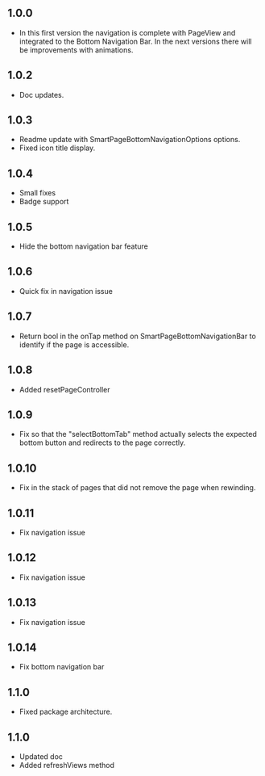 ## 1.0.0

* In this first version the navigation is complete with PageView and integrated to the Bottom Navigation Bar. In the next versions there will be improvements with animations.

## 1.0.2

* Doc updates.

## 1.0.3

* Readme update with SmartPageBottomNavigationOptions options.
* Fixed icon title display.

## 1.0.4

* Small fixes
* Badge support

## 1.0.5

* Hide the bottom navigation bar feature

## 1.0.6

* Quick fix in navigation issue

## 1.0.7

* Return bool in the onTap method on SmartPageBottomNavigationBar to identify if the page is accessible.

## 1.0.8

* Added resetPageController

## 1.0.9

* Fix so that the "selectBottomTab" method actually selects the expected bottom button and redirects to the page correctly.

## 1.0.10

* Fix in the stack of pages that did not remove the page when rewinding.

## 1.0.11

* Fix navigation issue

## 1.0.12

* Fix navigation issue

## 1.0.13

* Fix navigation issue

## 1.0.14

* Fix bottom navigation bar

## 1.1.0

* Fixed package architecture.

## 1.1.0

* Updated doc
* Added refreshViews method